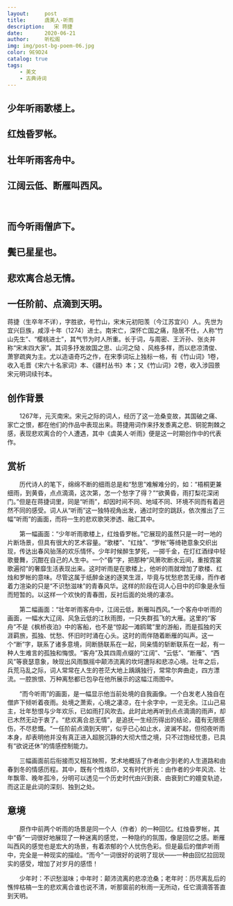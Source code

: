 ```yaml
---
layout:     post
title:      虞美人·听雨
description:   宋 蒋捷
date:       2020-06-21
author:     听松阁
img: img/post-bg-poem-06.jpg
color: 9E9D24
catalog: true
tags:
    - 美文
    - 古典诗词
---
```


## 少年听雨歌楼上。
## 红烛昏罗帐。
## 壮年听雨客舟中。
## 江阔云低、断雁叫西风。 
&nbsp;
## 而今听雨僧庐下。
## 鬓已星星也。
## 悲欢离合总无情。
## 一任阶前、点滴到天明。



蒋捷（生卒年不详），字胜欲，号竹山，宋末元初阳羡（今江苏宜兴）人。先世为宜兴巨族，咸淳十年（1274）进士。南宋亡，深怀亡国之痛，隐居不仕，人称“竹山先生”、“樱桃进士”，其气节为时人所重。长于词，与周密、王沂孙、张炎并称“宋末四大家”。其词多抒发故国之思、山河之恸 、风格多样，而以悲凉清俊、萧寥疏爽为主。尤以造语奇巧之作，在宋季词坛上独标一格，有《竹山词》1卷，收入毛晋《宋六十名家词》本、《疆村丛书》本；又《竹山词》2卷，收入涉园景宋元明词续刊本。



## 创作背景

　　1267年，元灭南宋。宋元之际的词人，经历了这一沧桑变故，其国破之痛、家亡之恨，都在他们的作品中表现出来。蒋捷用词作来抒发黍离之悲、铜驼荆棘之感，表现悲欢离合的个人遭遇，其中《虞美人·听雨》便是这一时期创作中的代表作。





## 赏析

　　历代诗人的笔下，绵绵不断的细雨总是和“愁思”难解难分的，如：“梧桐更兼细雨，到黄昏，点点滴滴，这次第，怎一个愁字了得？”“欲黄昏，雨打梨花深闭门。”但是在蒋捷词里，同是“听雨”，却因时间不同、地域不同、环境不同而有着迥然不同的感受。词人从“听雨”这一独特视角出发，通过时空的跳跃，依次推出了三幅“听雨”的画面，而将一生的悲欢歌哭渗透、融汇其中。

　　第一幅画面：“少年听雨歌楼上，红烛昏罗帐。”它展现的虽然只是一时一地的片断场景，但具有很大的艺术容量。“歌楼”、“红烛”、“罗帐”等绮艳意象交织出现，传达出春风骀荡的欢乐情怀。少年时候醉生梦死，一掷千金，在灯红酒绿中轻歌曼舞，沉酣在自己的人生中。一个“昏”字，把那种“风箫吹断水云间，重按霓裳歌遍彻”的奢靡生活表现出来。这时听雨是在歌楼上，他听的雨就增加了歌楼、红烛和罗帐的意味。尽管这属于纸醉金迷的逐笑生涯，毕竟与忧愁悲苦无缘，而作者着力渲染的只是“不识愁滋味”的青春风华。这样的阶段在词人心目中的印象是永恒而短暂的。以这样一个欢快的青春图，反衬后面的处境的凄凉。

　　第二幅画面：“壮年听雨客舟中，江阔云低，断雁叫西风。”一个客舟中听雨的画面，一幅水大辽阔、风急云低的江秋雨图，一只失群孤飞的大雁。这里的“客舟”不是《枫桥夜泊》中的客船，也不是“惊起一滩鸥鹭”里的游船，而是孤独的天涯羁旅，孤独、忧愁、怀旧时时涌在心头。这时的雨伴随着断雁的叫声。这一个“断”字，联系了诸多意境，同断肠联系在一起，同亲情的斩断联系在一起，有一种人生难言的孤独和悔恨。“客舟”及其四周点缀的“江阔”、“云低”、“断雁”、“西风”等衰瑟意象，映现出风雨飘摇中颠沛流离的坎坷遭际和悲凉心境。壮年之后，兵荒马乱之际，词人常常在人生的苍茫大地上踽踽独行，常常尔奔曲走，四方漂流。一腔旅恨、万种离愁都已包孕在他所展示的这幅江雨图中。

　　“而今听雨”的画面，是一幅显示他当前处境的自我画像。一个白发老人独自在僧庐下倾听着夜雨。处境之萧索，心境之凄凉，在十余字中，一览无余。江山己易主，壮年愁恨与少年欢乐，已如雨打风吹去。此时此地再听到点点滴滴的雨声，却已木然无动于衷了。“悲欢离合总无情”，是追抚一生经历得出的结论，蕴有无限感伤，不尽悲慨。“一任阶前点滴到天明”，似乎已心如止水，波澜不起，但彻夜听雨本身，却表明他并没有真正进入超脱沉静的大彻大悟之境，只不过饱经忧患，已具有“欲说还休”的情感控制能力。

　　三幅画面前后衔接而又相互映照，艺术地概括了作者由少到老的人生道路和由春到冬的情感历程。其中，既有个性烙印，又有时代折光：由作者的少年风流、壮年飘零、晚年孤冷，分明可以透见一个历史时代由兴到衰、由衰到亡的嬗变轨迹，而这正是此词的深刻、独到之处。



## 意境

　　原作中前两个听雨的场景是同一个人（作者）的一种回忆。红烛昏罗帐，其中“昏”一词很好地展现了一种迷离的感觉，一种隐约的氛围，像是回忆之感。断雁叫西风的感觉也是宏大的场景，有着浓郁的个人忧伤色彩。但是最后的僧庐听雨中，完全是一种现实的描绘。“而今”一词很好的说明了现状——一种由回忆拉回现实的感受，增加了对岁月的感悟！

　　少年时：不识愁滋味；中年时：颠沛流离的悲凉沧桑；老年时：历尽离乱后的憔悴枯槁一生的悲欢离合谁也说不清，听那窗前的秋雨一无所动，任它滴滴答答直到天明。
